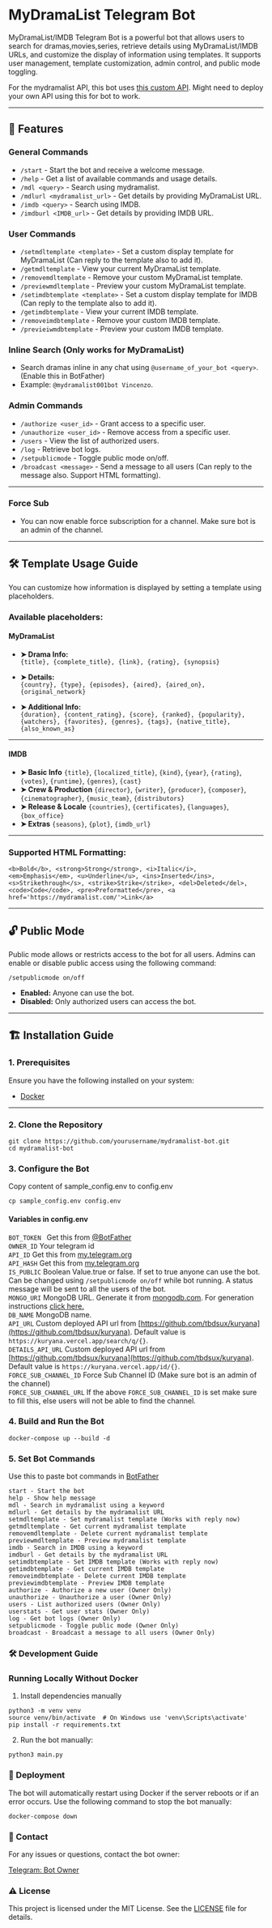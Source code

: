 # MyDramaList Telegram Bot

MyDramaList/IMDB Telegram Bot is a powerful bot that allows users to search for dramas,movies,series, retrieve details using MyDramaList/IMDB URLs, and customize the display of  information using templates. It supports user management, template customization, admin control, and public mode toggling.

For the mydramalist API, this bot uses [this custom API](https://github.com/tbdsux/kuryana). Might need to deploy your own API using this for bot to work.

---

## 🚀 Features

### **General Commands**
- `/start` - Start the bot and receive a welcome message.
- `/help` - Get a list of available commands and usage details.
- `/mdl <query>` - Search using mydramalist.
- `/mdlurl <mydramalist_url>` - Get details by providing MyDramaList URL.
- `/imdb <query>` - Search using IMDB.
- `/imdburl <IMDB_url>` - Get details by providing IMDB URL.

### **User Commands**
- `/setmdltemplate <template>` - Set a custom display template for MyDramaList (Can reply to the template also to add it).
- `/getmdltemplate` - View your current MyDramaList template.
- `/removemdltemplate` - Remove your custom MyDramaList template.
- `/previewmdltemplate` - Preview your custom MyDramaList template.
- `/setimdbtemplate <template>` - Set a custom display template for IMDB (Can reply to the template also to add it).
- `/getimdbtemplate` - View your current IMDB template.
- `/removeimdbtemplate` - Remove your custom IMDB template.
- `/previeiwmdbtemplate` - Preview your custom IMDB template.

### **Inline Search (Only works for MyDramaList)**
- Search dramas inline in any chat using `@username_of_your_bot <query>`. (Enable this in BotFather)
- Example: `@mydramalist001bot Vincenzo`.

### **Admin Commands**
- `/authorize <user_id>` - Grant access to a specific user.
- `/unauthorize <user_id>` - Remove access from a specific user.
- `/users` - View the list of authorized users.
- `/log` - Retrieve bot logs.
- `/setpublicmode` - Toggle public mode on/off.
- `/broadcast <message>` - Send a message to all users (Can reply to the message also. Support HTML formatting).

---

### **Force Sub**
- You can now enable force subscription for a channel. Make sure bot is an admin of the channel.

---

## 🛠 Template Usage Guide

You can customize how information is displayed by setting a template using placeholders.




### **Available placeholders:**

#### MyDramaList
- **➤ Drama Info:**  
  `{title}, {complete_title}, {link}, {rating}, {synopsis}`

- **➤ Details:**  
  `{country}, {type}, {episodes}, {aired}, {aired_on}, {original_network}`

- **➤ Additional Info:**  
  `{duration}, {content_rating}, {score}, {ranked}, {popularity},`  
  `{watchers}, {favorites}, {genres}, {tags}, {native_title}, {also_known_as}`

---

#### IMDB

- **➤ Basic Info**
  `{title}`, `{localized_title}`, `{kind}`, `{year}`, `{rating}`, `{votes}`, `{runtime}`, `{genres}`, `{cast}`
- **➤ Crew & Production**
  `{director}`, `{writer}`, `{producer}`, `{composer}`, `{cinematographer}`, `{music_team}`, `{distributors}`
- **➤ Release & Locale**
  `{countries}`, `{certificates}`, `{languages}`, `{box_office}`
- **➤ Extras**
  `{seasons}`, `{plot}`, `{imdb_url}`

---

### **Supported HTML Formatting:**

`<b>Bold</b>, <strong>Strong</strong>, <i>Italic</i>, <em>Emphasis</em>, <u>Underline</u>, <ins>Inserted</ins>, <s>Strikethrough</s>, <strike>Strike</strike>, <del>Deleted</del>, <code>Code</code>, <pre>Preformatted</pre>, <a href='https://mydramalist.com/'>Link</a>`


---

## 🔓 Public Mode

Public mode allows or restricts access to the bot for all users. Admins can enable or disable public access using the following command:

`/setpublicmode on/off`


- **Enabled:** Anyone can use the bot.  
- **Disabled:** Only authorized users can access the bot.

---

## 🏗️ Installation Guide

### **1. Prerequisites**
Ensure you have the following installed on your system:
- [Docker](https://docs.docker.com/engine/install/ubuntu/)


---

### **2. Clone the Repository**
```
git clone https://github.com/yourusername/mydramalist-bot.git
cd mydramalist-bot
```
### **3. Configure the Bot**
Copy content of sample_config.env to config.env

```
cp sample_config.env config.env
```

#### Variables in config.env


`BOT_TOKEN `  Get this from [@BotFather](https://t.me/BotFather) <br>
`OWNER_ID`    Your telegram id<br>
`API_ID`      Get this from [my.telegram.org](https://my.telegram.org/auth) <br>
`API_HASH`    Get this from [my.telegram.org](https://my.telegram.org/auth) <br>
`IS_PUBLIC`   Boolean Value.true or false. If set to true anyone can use the bot. Can be changed using `/setpublicmode on/off` while bot running. A status message will be sent to all the users of the bot. <br>
`MONGO_URI`   MongoDB URL. Generate it from [mongodb.com](https://www.mongodb.com/). For generation instructions [click here.](https://github.com/pachax001/My-Asian-Tv-Dramacool-Telegram-bot#-generate-mongodb-database) <br>
`DB_NAME`     MongoDB name. <br>
`API_URL`     Custom deployed API url from [https://github.com/tbdsux/kuryana](https://github.com/tbdsux/kuryana). Default value is `https://kuryana.vercel.app/search/q/{}`. <br>
`DETAILS_API_URL`  Custom deployed API url from [https://github.com/tbdsux/kuryana](https://github.com/tbdsux/kuryana). Default value is `https://kuryana.vercel.app/id/{}`. <br>
`FORCE_SUB_CHANNEL_ID` Force Sub Channel ID (Make sure bot is an admin of the channel) <br>
`FORCE_SUB_CHANNEL_URL` If the above `FORCE_SUB_CHANNEL_ID` is set make sure to fill this, else users will not be able to find the channel.

### **4. Build and Run the Bot**

```
docker-compose up --build -d
```

### **5. Set Bot Commands**

Use this to paste bot commands in [BotFather](https://t.me/BotFather)
```
start - Start the bot
help - Show help message
mdl - Search in mydramalist using a keyword
mdlurl - Get details by the mydramalist URL
setmdltemplate - Set mydramalist template (Works with reply now)
getmdltemplate - Get current mydramalist template
removemdltemplate - Delete current mydramalist template
previewmdltemplate - Preview mydramalist template
imdb - Search in IMDB using a keyword
imdburl - Get details by the mydramalist URL
setimdbtemplate - Set IMDB template (Works with reply now)
getimdbtemplate - Get current IMDB template
removeimdbtemplate - Delete current IMDB template
previewimdbtemplate - Preview IMDB template
authorize - Authorize a new user (Owner Only)
unauthorize - Unauthorize a user (Owner Only)
users - List authorized users (Owner Only)
userstats - Get user stats (Owner Only)
log - Get bot logs (Owner Only)
setpublicmode - Toggle public mode (Owner Only)
broadcast - Broadcast a message to all users (Owner Only)

```

### 🛠 Development Guide

### **Running Locally Without Docker**

1. Install dependencies manually
```
python3 -m venv venv
source venv/bin/activate  # On Windows use 'venv\Scripts\activate'
pip install -r requirements.txt
```
2. Run the bot manually:
```
python3 main.py
```
### **🚀 Deployment**
The bot will automatically restart using Docker if the server reboots or if an error occurs.
Use the following command to stop the bot manually:
```
docker-compose down
```

### **👤 Contact**
For any issues or questions, contact the bot owner:

[Telegram: Bot Owner](https://t.me/gunaya001contactbot)

### ⚠️ License
This project is licensed under the MIT License. See the [LICENSE](./LICENSE) file for details.